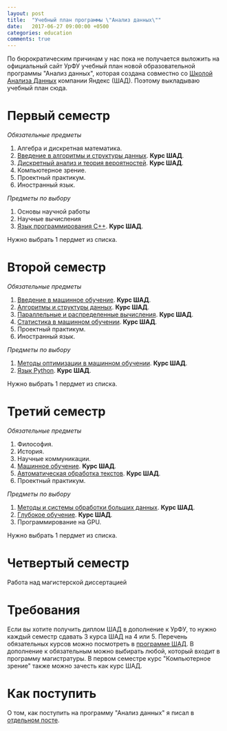 ```yaml
---
layout: post
title:  "Учебный план программы \"Анализ данных\""
date:   2017-06-27 09:00:00 +0500
categories: education
comments: true
---
```

По бюрократическим причинам у нас пока не получается выложить на официальный сайт УрФУ учебный план новой образовательной программы "Анализ данных", которая создана совместно со [Школой Анализа Данных](https://yandexdataschool.ru/) компании Яндекс (ШАД). Поэтому выкладываю учебный план сюда.

<!--more-->

# Первый семестр

*Обязательные предметы*

1. Алгебра и дискретная математика.
2. [Введение в алгоритмы и структуры данных](https://yandexdataschool.ru/edu-process/program/computer-science/algorithms). **Курс ШАД**.
3. [Дискретный анализ и теория вероятностей](https://yandexdataschool.ru/edu-process/program/computer-science/discrete). **Курс ШАД**.
4. Компьютерное зрение.
5. Проектный практикум.
6. Иностранный язык.

*Предметы по выбору*

1. Основы научной работы
2. Научные вычисления
3. [Язык программирования C++](https://yandexdataschool.ru/edu-process/program/special-courses/cpp). **Курс ШАД**.

Нужно выбрать 1 пердмет из списка.

# Второй семестр

*Обязательные предметы*

1. [Введение в машинное обучение](https://yandexdataschool.ru/edu-process/program/computer-science/machine-learning). **Курс ШАД**.
2. [Алгоритмы и структуры данных](https://yandexdataschool.ru/edu-process/program/computer-science/algorithms2). **Курс ШАД**.
3. [Параллельные и распределенные вычисления](https://yandexdataschool.ru/edu-process/program/special-courses/parallel). **Курс ШАД**.
4. [Статистика в машинном обучении](https://yandexdataschool.ru/edu-process/program/special-courses/statistics). **Курс ШАД**.
5. Проектный практикум.
6. Иностранный язык.

*Предметы по выбору*

1. [Методы оптимизации в машинном обучении](https://yandexdataschool.ru/edu-process/program/special-courses/oml). **Курс ШАД**. 
2. [Язык Python](https://yandexdataschool.ru/edu-process/program/special-courses/python). **Курс ШАД**.

Нужно выбрать 1 пердмет из списка.


# Третий семестр

*Обязательные предметы*

1. Философия.
2. История.
3. Научные коммуникации.
4. [Машинное обучение](https://yandexdataschool.ru/edu-process/program/computer-science/machine-learning2). **Курс ШАД**.
5. [Автоматическая обработка текстов](https://yandexdataschool.ru/edu-process/program/computer-science/nlp). **Курс ШАД**.
6. Проектный практикум.

*Предметы по выбору*

1. [Методы и системы обработки больших данных](https://yandexdataschool.ru/edu-process/program/big-data/big-data1). **Курс ШАД**.
2. [Глубокое обучение](https://yandexdataschool.ru/edu-process/program/special-courses/deep-learning). **Курс ШАД**.
3. Программирование на GPU.

Нужно выбрать 1 пердмет из списка.

# Четвертый семестр

Работа над магистерской диссертацией

# Требования

Если вы хотите получить диплом ШАД в дополнение к УрФУ, то нужно каждый семестр сдавать 3 курса ШАД на 4 или 5. Перечень обязательных курсов можно посмотреть в [программе ШАД](https://yandexdataschool.ru/edu-process/program/computer-science). В дополнение к обязательным можно выбирать любой, который входит в программу магистратуры. В первом семестре курс "Компьютерное зрение" также можно зачесть как курс ШАД.

# Как поступить

О том, как поступить на программу "Анализ данных" я писал в [отдельном посте](/2017/06/16/UrFU-Data-Analysis-Program.html).

